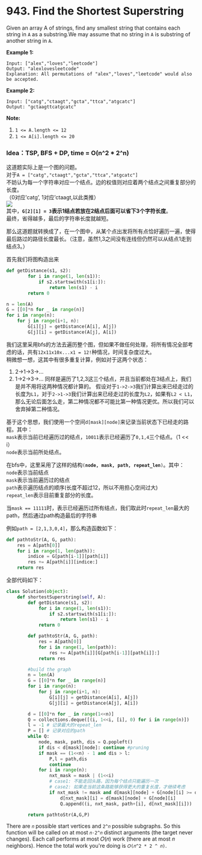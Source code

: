 # 943. Find the Shortest Superstring

Given an array A of strings, find any smallest string that contains each string in `A` as a substring.We may assume that no string in `A` is substring of another string in `A`. 

**Example 1:**

```text
Input: ["alex","loves","leetcode"]
Output: "alexlovesleetcode"
Explanation: All permutations of "alex","loves","leetcode" would also be accepted.
```

**Example 2:**

```text
Input: ["catg","ctaagt","gcta","ttca","atgcatc"]
Output: "gctaagttcatgcatc"
```

**Note:**

1. `1 <= A.length <= 12`
2. `1 <= A[i].length <= 20`

### **Idea：TSP, BFS + DP, time =** O\(n^2 \* 2^n\)

这道题实际上是一个图的问题。  
对于`A = ["catg","ctaagt","gcta","ttca","atgcatc"]`  
不妨认为每一个字符串对应一个结点。边的权值则对应着两个结点之间重复部分的长度。  
（0对应’catg’, 1对应’ctaagt,以此类推）  
[![](https://buptwc.com/images/leetcode_943.png)](https://buptwc.com/images/leetcode_943.png)  
其中，**`G[2][1] = 3`表示1结点若放在2结点后面可以省下3个字符长度**。  
最终，省得越多，最后的字符串长度就越短。

那么这道题就转换成了，在一个图中，从某个点出发将所有点恰好遍历一遍，使得最后路过的路径长度最长。（注意，虽然1,3之间没有连线但仍然可以从结点1走到结点3。）

首先我们将图构造出来

```python
def getDistance(s1, s2):
        for i in range(1, len(s1)):
            if s2.startswith(s1[i:]):
                return len(s1) - i
        return 0

n = len(A)
G = [[0]*n for _ in range(n)]
for i in range(n):
    for j in range(i+1, n):
        G[i][j] = getDistance(A[i], A[j])
        G[j][i] = getDistance(A[j], A[i])
```

我们这里采用bfs的方法去遍历整个图，但如果不做任何处理，将所有情况全部考虑的话，共有`12x11x10x...x1 = 12!`种情况，时间复杂度过大。  
稍微想一想，这其中有很多重复计算，例如对于这两个状态：

1. 2-&gt;1-&gt;3-&gt;…
2. 1-&gt;2-&gt;3-&gt;… 同样是遍历了1,2,3这三个结点，并且当前都处在3结点上，我们是并不用将这两种情况都计算的。 假设对于`1->2->3`我们计算出来已经走过的长度为`L1`，对于`2->1->3`我们计算出来已经走过的长度为`L2`，如果有`L2 < L1`，那么无论后面怎么走，第二种情况都不可能比第一种情况更优。所以我们可以舍弃掉第二种情况。

基于这个思想，我们使用一个空间`d[mask][node]`来记录当前状态下已经走的路程。其中：  
`mask`表示当前已经遍历过的结点，`10011`表示已经遍历了`0,1,4`三个结点。（1 &lt;&lt; i）  
`node`表示当前所处结点。

在bfs中，这里采用了这样的结构`(`**`node, mask, path, repeat_len`**`)`。其中：  
`node`表示当前结点  
`mask`表示当前遍历过的结点  
`path`表示遍历结点的顺序\(长度不超过12，所以不用担心空间过大\)  
`repeat_len`表示目前重复部分的长度。

当`mask == 11111`时，表示已经遍历过所有结点，我们取此时`repeat_len`最大的path，然后通过path构造最后的字符串

例如`path = [2,1,3,0,4]`，那么构造函数如下：

```python
def pathtoStr(A, G, path):
    res = A[path[0]]
    for i in range(1, len(path)):
        indice = G[path[i-1]][path[i]]
        res += A[path[i]][indice:]
    return res
```

全部代码如下：

```python
class Solution(object):
    def shortestSuperstring(self, A):
        def getDistance(s1, s2):
            for i in range(1, len(s1)):
                if s2.startswith(s1[i:]):
                    return len(s1) - i
            return 0

        def pathtoStr(A, G, path):
            res = A[path[0]]
            for i in range(1, len(path)):
                res += A[path[i]][G[path[i-1]][path[i]]:]
            return res

        #build the graph
        n = len(A)
        G = [[0]*n for _ in range(n)]
        for i in range(n):
            for j in range(i+1, n):
                G[i][j] = getDistance(A[i], A[j])
                G[j][i] = getDistance(A[j], A[i])

        d = [[0]*n for _ in range(1<<n)]
        Q = collections.deque([(i, 1<<i, [i], 0) for i in range(n)])
        l = -1 # 记录最大的repeat_len
        P = [] # 记录对应的path
        while Q:
            node, mask, path, dis = Q.popleft()
            if dis < d[mask][node]: continue #pruning
            if mask == (1<<n) - 1 and dis > l:
                P,l = path,dis
                continue
            for i in range(n):
                nxt_mask = mask | (1<<i)
                # case1: 不能走回头路，因为每个结点只能遍历一次
                # case2: 如果走当前这条路能够获得更大的重复长度，才继续考虑
                if nxt_mask != mask and d[mask][node] + G[node][i] >= d[nxt_mask][i]:
                    d[nxt_mask][i] = d[mask][node] + G[node][i]
                    Q.append((i, nxt_mask, path+[i], d[nxt_mask][i]))

        return pathtoStr(A,G,P)
```

There are `𝑛` possible start vertices and `2^𝑛` possible subgraphs. So this function will be called on at most `𝑛⋅2^𝑛` distinct arguments \(the target never changes\). Each call performs at most 𝑂\(𝑛\) work \(there are at most 𝑛 neighbors\). Hence the total work you're doing is `𝑂(𝑛^2 * 2 ^ 𝑛)`.

